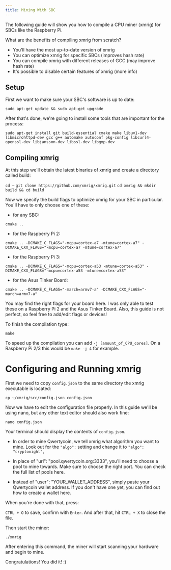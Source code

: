 ```yaml
---
title: Mining With SBC
---
```


The following guide will show you how to compile a CPU miner (xmrig) for SBCs like the Raspberry Pi.

What are the benefits of compiling xmrig from scratch?

* You'll have the most up-to-date version of xmrig
* You can optimize xmrig for specific SBCs (improves hash rate)
* You can compile xmrig with different releases of GCC (may improve hash rate)
* It's possible to disable certain features of xmrig (more info)

## Setup

First we want to make sure your SBC's software is up to date:

`sudo apt-get update && sudo apt-get upgrade`

After that's done, we're going to install some tools that are important for the process:

`sudo apt-get install git build-essential cmake make libuv1-dev libmicrohttpd-dev gcc g++ automake autoconf pkg-config libcurl4-openssl-dev libjansson-dev libssl-dev libgmp-dev`

## Compiling xmrig

At this step we'll obtain the latest binaries of xmrig and create a directory called build:

`cd ~`
`git clone https://github.com/xmrig/xmrig.git`
`cd xmrig && mkdir build && cd build`

Now we specify the build flags to optimize xmrig for your SBC in particular. You'll have to only choose one of these:

* for any SBC:

`cmake ..`

* for the Raspberry Pi 2:

`cmake .. -DCMAKE_C_FLAGS="-mcpu=cortex-a7 -mtune=cortex-a7" -DCMAKE_CXX_FLAGS="-mcpu=cortex-a7 -mtune=cortex-a7"`

* for the Raspberry Pi 3:

`cmake .. -DCMAKE_C_FLAGS="-mcpu=cortex-a53 -mtune=cortex-a53" -DCMAKE_CXX_FLAGS="-mcpu=cortex-a53 -mtune=cortex-a53"`

* for the Asus Tinker Board:

`cmake .. -DCMAKE_C_FLAGS="-march=armv7-a" -DCMAKE_CXX_FLAGS="-march=armv7-a"`

You may find the right flags for your board here. I was only able to test these on a Raspberry Pi 2 and the Asus Tinker Board. Also, this guide is not perfect, so feel free to add/edit flags or devices!

To finish the compilation type:

`make`

To speed up the compilation you can add `-j [amount_of_CPU_cores]`. On a Raspberry Pi 2/3 this would be `make -j 4` for example.
# Configuring and Running xmrig

First we need to copy `config.json` to the same directory the xmrig executable is located:

`cp ~/xmrig/src/config.json config.json`

Now we have to edit the configuration file properly. In this guide we'll be using nano, but any other text editor should also work fine:

`nano config.json`

Your terminal should display the contents of `config.json`.

* In order to mine Qwertycoin, we tell xmrig what algorithm you want to mine. Look out for the `"algo":` setting and change it to `"algo": "cryptonight",`

* In place of "url": "pool.qwertycoin.org:3333", you'll need to choose a pool to mine towards. Make sure to choose the right port. You can check the full list of pools here.

* Instead of "user": "YOUR_WALLET_ADDRESS", simply paste your Qwertycoin wallet address.
  If you don't have one yet, you can find out how to create a wallet here.

When you're done with that, press:

`CTRL + O` to save, confirm with `Enter`. And after that, hit `CTRL + X` to close the file.

Then start the miner:

`./xmrig`

After entering this command, the miner will start scanning your hardware and begin to mine.

Congratulations! You did it! :)
